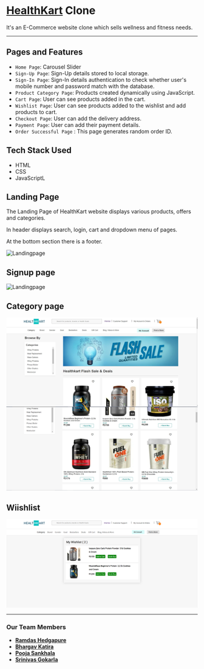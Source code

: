 <h1><a href="https://www.healthkart.com">HealthKart</a> Clone </h1> 
It's an E-Commerce website clone which sells wellness and fitness needs.

---

## Pages and Features
- `Home Page`: Carousel Slider
- `Sign-Up Page`: Sign-Up details stored to local storage.
- `Sign-In Page`: Sign-In details authentication to check whether user's mobile number and password match with the database.
- `Product Category Page`: Products created dynamically using JavaScript.
- `Cart Page`: User can see products added in the cart.
- `Wishlist Page`: User can see products added to the wishlist and add products to cart.
- `Checkout Page`: User can add the delivery address.
- `Payment Page`: User can add their payment details.
- `Order Successful Page` : This page generates random order ID.

<h2>Tech Stack Used</h2>
<ul>
<li>HTML</li>
  <li>CSS</li>
  <li>JavaScriptL</li>
</ul>


<h2>Landing Page</h2>
<p>The Landing Page of HealthKart website displays various products, offers and categories.</p>
<p>In header displays search, login, cart and dropdown menu of pages.</p>
<p>At the bottom section there is a footer.</p>
<img src="https://github.com/bhargavkatira/construct-week1/blob/master/source/home.png" alt="Landingpage">

<h2>Signup page</h2>
<img src="https://github.com/bhargavkatira/construct-week1/blob/master/source/Screenshot%20(241)%20(1).png" alt="Landingpage">

<h2>Category page</h2>
<img src="https://github.com/hramdas/HealthKart/blob/master/source/Flash%20sale.jfif" alt="Landingpage">
<h2>Wiishlist</h2>
<img src="https://github.com/hramdas/HealthKart/blob/master/source/Screenshot%20(247).png" alt="Wiishlist">

---

### Our Team Members

- **[Ramdas Hedgapure](https://github.com/hramdas)**
- **[Bhargav Katira](https://github.com/bhargavkatira)**
- **[Pooja Sankhala](https://github.com/Pooja9783)**
- **[Srinivas Gokarla](https://github.com/srinu217)**


